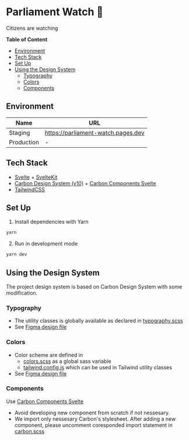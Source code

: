 # Parliament Watch 👀

Citizens are watching

**Table of Content**

<!-- START doctoc generated TOC please keep comment here to allow auto update -->
<!-- DON'T EDIT THIS SECTION, INSTEAD RE-RUN doctoc TO UPDATE -->

- [Environment](#environment)
- [Tech Stack](#tech-stack)
- [Set Up](#set-up)
- [Using the Design System](#using-the-design-system)
  - [Typography](#typography)
  - [Colors](#colors)
  - [Components](#components)

<!-- END doctoc generated TOC please keep comment here to allow auto update -->

## Environment

| Name       | URL                                |
| ---------- | ---------------------------------- |
| Staging    | https://parliament-watch.pages.dev |
| Production | -                                  |

## Tech Stack

- [Svelte](https://svelte.dev) + [SvelteKit](https://kit.svelte.dev)
- [Carbon Design System (v10)](https://v10.carbondesignsystem.com) + [Carbon Components Svelte](https://carbon-components-svelte.onrender.com)
- [TailwindCSS](https://tailwindcss.com)

## Set Up

1. Install dependencies with Yarn

```bash
yarn
```

2. Run in development mode

```bash
yarn dev
```

## Using the Design System

The project design system is based on Carbon Design System with some modification.

### Typography

- The utility classes is globally available as declared in [typography.scss](src/styles/typography.scss)
- See [Figma design file](<https://www.figma.com/file/wydykFjb2U2SLFIz5YmiE8/(v11)-Text-Styles---IBM-Design-Language-(Community)>)

### Colors

- Color scheme are defined in
  - [colors.scss](src/styles/colors.scss) as a global sass variable
  - [tailwind.config.js](tailwind.config.js) which can be used in Tailwind utility classes
- See [Figma design file](<https://www.figma.com/file/DLpm4GWpqa1BUEWApXGeGc/Color-Styles---IBM-Design-Language-(Community)>)

### Components

Use [Carbon Components Svelte](https://carbon-components-svelte.onrender.com)

- Avoid developing new component from scratch if not nessesary.
- We import only nessesary Carbon's stylesheet. After adding a new component, please uncomment coresponded import statement in [carbon.scss](src/styles/carbon.scss)

